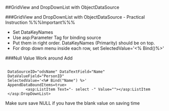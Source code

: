 
##GridView and DropDownList with ObjectDataSource

###GridView and DropDownList with ObjectDataSource - Practical Instruction
%%%Important%%%
- Set DataKeyNames
- Use asp:Parameter Tag for binding source
- Put them in right order. DataKeyNames (Primarity) should be on top.
- For drop down menu inside each row, set SelectedValue='<% Bind()%>'


###Null Value Work around
Add
```aspx-cs
 ```

```aspx-cs
 DataSourceID="odsName" DataTextField="Name"
 DataValueField="PersonID" 
 SelectedValue='<%# Bind("Name") %>' 
 AppendDataBoundItems=true>
         <asp:ListItem Text="- select -" Value=""></asp:ListItem
 </asp:DropDownList>
 ```
Make sure save NULL if you have the blank value on saving time





